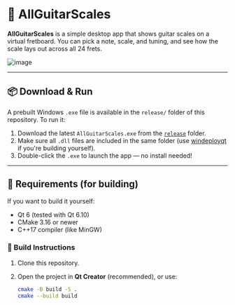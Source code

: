 # 🎸 AllGuitarScales

**AllGuitarScales** is a simple desktop app that shows guitar scales on a virtual fretboard. You can pick a note, scale, and tuning, and see how the scale lays out across all 24 frets.

![image](https://github.com/user-attachments/assets/548dc189-4bd0-4787-a595-2e72ff06138f)


---

## 📦 Download & Run

A prebuilt Windows `.exe` file is available in the `release/` folder of this repository. To run it:

1. Download the latest `AllGuitarScales.exe` from the [`release`](./GuitarScales/build/Desktop_Qt_6_10_0_MinGW_64_bit-Release) folder.
2. Make sure all `.dll` files are included in the same folder (use [windeployqt](https://doc.qt.io/qt-6/windows-deployment.html) if you're building yourself).
3. Double-click the `.exe` to launch the app — no install needed!

---

## 🔧 Requirements (for building)

If you want to build it yourself:

- Qt 6 (tested with Qt 6.10)
- CMake 3.16 or newer
- C++17 compiler (like MinGW)

### 🔨 Build Instructions

1. Clone this repository.
2. Open the project in **Qt Creator** (recommended), or use:

   ```bash
   cmake -B build -S .
   cmake --build build
